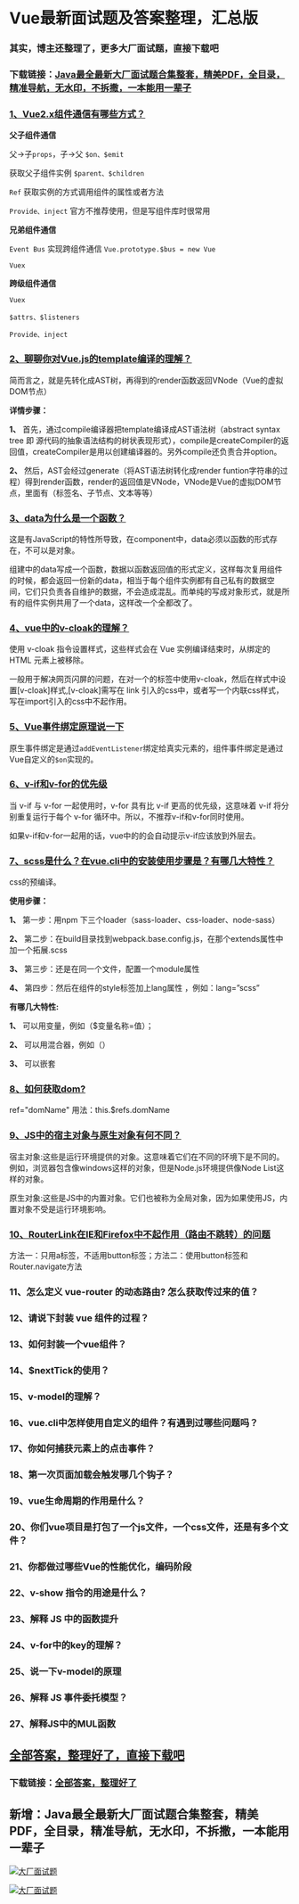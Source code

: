 # Vue最新面试题及答案整理，汇总版

### 其实，博主还整理了，更多大厂面试题，直接下载吧

### 下载链接：[Java最全最新大厂面试题合集整套，精美PDF，全目录，精准导航，无水印，不拆撒，一本能用一辈子](https://github.com/liantengda/JavaEngineerBooks/blob/master/docs/index.md)



### [1、Vue2.x组件通信有哪些方式？](https://github.com/liantengda/JavaEngineerBooks/blob/master/docs/Vue/Vue最新面试题及答案整理，汇总版.md#1vue2x组件通信有哪些方式)  


**父子组件通信**

父->子`props`，子->父 `$on、$emit`

获取父子组件实例 `$parent、$children`

`Ref` 获取实例的方式调用组件的属性或者方法

`Provide、inject` 官方不推荐使用，但是写组件库时很常用

**兄弟组件通信**

`Event Bus` 实现跨组件通信 `Vue.prototype.$bus = new Vue`

`Vuex`

**跨级组件通信**

`Vuex`

`$attrs、$listeners`

`Provide、inject`


### [2、聊聊你对Vue.js的template编译的理解？](https://github.com/liantengda/JavaEngineerBooks/blob/master/docs/Vue/Vue最新面试题及答案整理，汇总版.md#2聊聊你对vuejs的template编译的理解)  


简而言之，就是先转化成AST树，再得到的render函数返回VNode（Vue的虚拟DOM节点）

**详情步骤：**

**1、** 首先，通过compile编译器把template编译成AST语法树（abstract syntax tree 即 源代码的抽象语法结构的树状表现形式），compile是createCompiler的返回值，createCompiler是用以创建编译器的。另外compile还负责合并option。

**2、** 然后，AST会经过generate（将AST语法树转化成render funtion字符串的过程）得到render函数，render的返回值是VNode，VNode是Vue的虚拟DOM节点，里面有（标签名、子节点、文本等等）


### [3、data为什么是一个函数？](https://github.com/liantengda/JavaEngineerBooks/blob/master/docs/Vue/Vue最新面试题及答案整理，汇总版.md#3data为什么是一个函数)  


这是有JavaScript的特性所导致，在component中，data必须以函数的形式存在，不可以是对象。

组建中的data写成一个函数，数据以函数返回值的形式定义，这样每次复用组件的时候，都会返回一份新的data，相当于每个组件实例都有自己私有的数据空间，它们只负责各自维护的数据，不会造成混乱。而单纯的写成对象形式，就是所有的组件实例共用了一个data，这样改一个全都改了。


### [4、vue中的v-cloak的理解？](https://github.com/liantengda/JavaEngineerBooks/blob/master/docs/Vue/Vue最新面试题及答案整理，汇总版.md#4vue中的v-cloak的理解)  


使用 v-cloak 指令设置样式，这些样式会在 Vue 实例编译结束时，从绑定的 HTML 元素上被移除。

一般用于解决网页闪屏的问题，在对一个的标签中使用v-cloak，然后在样式中设置[v-cloak]样式,[v-cloak]需写在 link 引入的css中，或者写一个内联css样式，写在import引入的css中不起作用。


### [5、Vue事件绑定原理说一下](https://github.com/liantengda/JavaEngineerBooks/blob/master/docs/Vue/Vue最新面试题及答案整理，汇总版.md#5vue事件绑定原理说一下)  


原生事件绑定是通过`addEventListener`绑定给真实元素的，组件事件绑定是通过Vue自定义的`$on`实现的。


### [6、v-if和v-for的优先级](https://github.com/liantengda/JavaEngineerBooks/blob/master/docs/Vue/Vue最新面试题及答案整理，汇总版.md#6v-if和v-for的优先级)  


当 v-if 与 v-for 一起使用时，v-for 具有比 v-if 更高的优先级，这意味着 v-if 将分别重复运行于每个 v-for 循环中。所以，不推荐v-if和v-for同时使用。

如果v-if和v-for一起用的话，vue中的的会自动提示v-if应该放到外层去。


### [7、scss是什么？在vue.cli中的安装使用步骤是？有哪几大特性？](https://github.com/liantengda/JavaEngineerBooks/blob/master/docs/Vue/Vue最新面试题及答案整理，汇总版.md#7scss是什么在vuecli中的安装使用步骤是有哪几大特性)  


css的预编译。

**使用步骤：**

**1、** 第一步：用npm 下三个loader（sass-loader、css-loader、node-sass）

**2、** 第二步：在build目录找到webpack.base.config.js，在那个extends属性中加一个拓展.scss

**3、** 第三步：还是在同一个文件，配置一个module属性

**4、** 第四步：然后在组件的style标签加上lang属性 ，例如：lang=”scss”

**有哪几大特性:**

**1、** 可以用变量，例如（$变量名称=值）；

**2、** 可以用混合器，例如（）

**3、** 可以嵌套


### [8、如何获取dom?](https://github.com/liantengda/JavaEngineerBooks/blob/master/docs/Vue/Vue最新面试题及答案整理，汇总版.md#8如何获取dom)  


ref="domName" 用法：this.$refs.domName


### [9、JS中的宿主对象与原生对象有何不同？](https://github.com/liantengda/JavaEngineerBooks/blob/master/docs/Vue/Vue最新面试题及答案整理，汇总版.md#9js中的宿主对象与原生对象有何不同)  


宿主对象:这些是运行环境提供的对象。这意味着它们在不同的环境下是不同的。例如，浏览器包含像windows这样的对象，但是Node.js环境提供像Node List这样的对象。

原生对象:这些是JS中的内置对象。它们也被称为全局对象，因为如果使用JS，内置对象不受是运行环境影响。


### [10、RouterLink在IE和Firefox中不起作用（路由不跳转）的问题](https://github.com/liantengda/JavaEngineerBooks/blob/master/docs/Vue/Vue最新面试题及答案整理，汇总版.md#10routerlink在ie和firefox中不起作用路由不跳转的问题)  


方法一：只用a标签，不适用button标签；方法二：使用button标签和Router.navigate方法


### 11、怎么定义 vue-router 的动态路由? 怎么获取传过来的值？
### 12、请说下封装 vue 组件的过程？
### 13、如何封装一个vue组件？
### 14、$nextTick的使用？
### 15、v-model的理解？
### 16、vue.cli中怎样使用自定义的组件？有遇到过哪些问题吗？
### 17、你如何捕获元素上的点击事件？
### 18、第一次页面加载会触发哪几个钩子？
### 19、vue生命周期的作用是什么？
### 20、你们vue项目是打包了一个js文件，一个css文件，还是有多个文件？
### 21、你都做过哪些Vue的性能优化，编码阶段
### 22、v-show 指令的用途是什么？
### 23、解释 JS 中的函数提升
### 24、v-for中的key的理解？
### 25、说一下v-model的原理
### 26、解释 JS 事件委托模型？
### 27、解释JS中的MUL函数




## [全部答案，整理好了，直接下载吧](https://github.com/liantengda/JavaEngineerBooks/blob/master/docs/daan.md)

### 下载链接：[全部答案，整理好了](https://github.com/liantengda/JavaEngineerBooks/blob/master/docs/daan.md)




## 新增：Java最全最新大厂面试题合集整套，精美PDF，全目录，精准导航，无水印，不拆撒，一本能用一辈子

[![大厂面试题](http://shasengbufa.com/img/1.jpg "叶子创业记")](http://shasengbufa.com/img/wechat.jpg "叶子创业记")

[![大厂面试题](http://shasengbufa.com/img/wechat.jpg "叶子创业记")](http://shasengbufa.com/img/wechat.jpg "叶子创业记")
